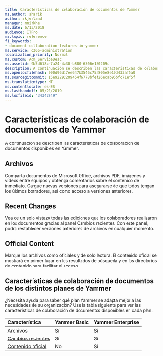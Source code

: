 ```yaml
---
title: Características de colaboración de documentos de Yammer
ms.author: sharik
author: skjerland
manager: mnirkhe
ms.date: 6/13/2018
audience: ITPro
ms.topic: reference
f1_keywords:
- document-collaboration-features-in-yammer
ms.service: o365-administration
localization_priority: Normal
ms.custom: Adm_ServiceDesc
ms.assetid: 9b5d618c-7a24-4a30-b880-6306e130209c
description: A continuación se describen las características de colaboración de documentos disponibles en Yammer.
ms.openlocfilehash: 900d96d17ee647b3546c75a805e8e10d433af5a0
ms.sourcegitcommit: 15e92292209454f6778bfef26ecab96bfc71ef5f
ms.translationtype: MT
ms.contentlocale: es-ES
ms.lasthandoff: 05/22/2019
ms.locfileid: "34342249"
---
```

# <a name="document-collaboration-features-in-yammer"></a>Características de colaboración de documentos de Yammer

A continuación se describen las características de colaboración de documentos disponibles en Yammer.
  
## <a name="files"></a>Archivos
<a name="bkmk_Files"> </a>

Comparta documentos de Microsoft Office, archivos PDF, imágenes y vídeos entre equipos y obtenga comentarios sobre el contenido de inmediato. Cargue nuevas versiones para asegurarse de que todos tengan los últimos borradores, así como acceso a versiones anteriores.
  
## <a name="recent-changes"></a>Recent Changes
<a name="bkmk_RecentChanges"> </a>

Vea de un solo vistazo todas las ediciones que los colaboradores realizaron en los documentos gracias al panel Cambios recientes. Con este panel, podrá restablecer versiones anteriores de archivos en cualquier momento.
  
## <a name="official-content"></a>Official Content
<a name="bkmk_OfficialContent"> </a>

Marque los archivos como oficiales y de solo lectura. El contenido oficial se mostrará en primer lugar en los resultados de búsqueda y en los directorios de contenido para facilitar el acceso.
  
## <a name="document-collaboration-features-across-yammer-plans"></a>Características de colaboración de documentos de los distintos planes de Yammer
<a name="bkmk_OfficialContent"> </a>

¿Necesita ayuda para saber qué plan Yammer se adapta mejor a las necesidades de su organización? Use la tabla siguiente para ver las características de colaboración de documentos disponibles en cada plan.
  
|**Característica**|**Yammer Basic**|**Yammer Enterprise**|
|:-----|:-----|:-----|
|[Archivos](document-collaboration-features-in-yammer.md#files) <br/> |Sí  <br/> |Sí  <br/> |
|[Cambios recientes](document-collaboration-features-in-yammer.md#recent-changes) <br/> |Sí  <br/> |Sí  <br/> |
|[Contenido oficial](document-collaboration-features-in-yammer.md#official-content) <br/> |No  <br/> |Sí  <br/> |
   

